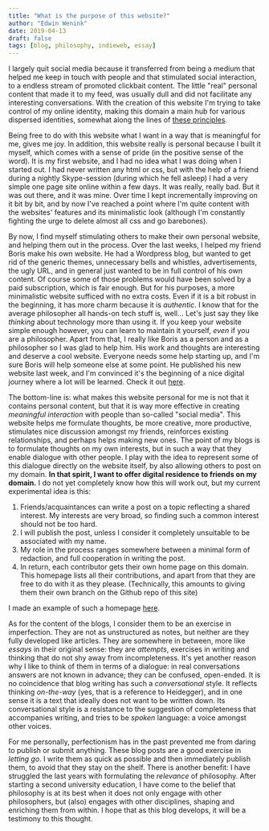 ```yaml
---
title: "What is the purpose of this website?"
author: "Edwin Wenink"
date: 2019-04-13
draft: false
tags: [blog, philosophy, indieweb, essay]
---
```


I largely quit social media because it transferred from being a medium that helped me keep in touch with people and that stimulated social interaction, to a endless stream of promoted clickbait content. 
The little "real" personal content that made it to my feed, was usually dull and did not facilitate any interesting conversations.
With the creation of this website I'm trying to take control of my online identity, making this domain a main hub for various dispersed identities, somewhat along the lines of [these principles](https://indieweb.org/).

Being free to do with this website what I want in a way that is meaningful for me, gives me joy.
In addition, this website really is personal because I built it myself, which comes with a sense of pride (in the positive sense of the word).
It is my first website, and I had no idea what I was doing when I started out.
I had never written any html or css, but with the help of a friend during a nightly Skype-session (during which he fell asleep) I had a very simple one page site online within a few days.
It was really, really bad. 
But it was out there, and it was mine. 
Over time I kept incrementally improving on it bit by bit, and by now I've reached a point where I'm quite content with the websites' features and its minimalistic look (although I'm constantly fighting the urge to delete almost all css and go barebones). 

By now, I find myself stimulating others to make their own personal website, and helping them out in the process.
Over the last weeks, I helped my friend Boris make his own website. 
He had a Wordpress blog, but wanted to get rid of the generic themes, unnecessary bells and whistles, advertisements, the ugly URL, and in general just wanted to be in full control of his own content. 
Of course some of those problems would have been solved by a paid subscription, which is fair enough.
But for his purposes, a more minimalistic website sufficed with no extra costs. 
Even if it is a bit robust in the beginning, it has more charm because it is *authentic*.
I know that for the average philosopher all hands-on tech stuff is, well... 
Let's just say they like *thinking* about technology more than using it.
If you keep your website simple enough however, you can learn to maintain it yourself, *even* if you are a philosopher. 
Apart from that, I really like Boris as a person and as a philosopher so I was glad to help him.
His work and thoughts are interesting and deserve a cool website.
Everyone needs some help starting up, and I'm sure Boris will help someone else at some point.
He published his new website last week, and I'm convinced it's the beginning of a nice digital journey where a lot will be learned.
Check it out [here](http://de-klos.net/).

The bottom-line is: what makes this website personal for me is not that it contains personal content, but that it is way more effective in creating *meaningful interaction* with people than so-called "social media".
This website helps me formulate thoughts, be more creative, more productive, stimulates nice discussion amongst my friends, reinforces existing relationships, and perhaps helps making new ones.
The point of my blogs is to formulate thoughts on my own interests, but in such a way that they enable dialogue with other people.
I play with the idea to represent some of this dialogue directly on the website itself, by also allowing others to post on my domain.
**In that spirit, I want to offer digital residence to friends on my domain.**
I do not yet completely know how this will work out, but my current experimental idea is this:

1. Friends/acquaintances can write a post on a topic reflecting a shared interest. My interests are very broad, so finding such a common interest should not be too hard.
2. I will publish the post, unless I consider it completely unsuitable to be associated with my name.
3. My role in the process ranges somewhere between a minimal form of redaction, and full cooperation in writing the post.
4. In return, each contributor gets their own home page on this domain. This homepage lists all their contributions, and apart from that they are free to do with it as they please. (Technically, this amounts to giving them their own branch on the Github repo of this site)

I made an example of such a homepage [here](https://www.edwinwenink.xyz/~guest/).

As for the content of the blogs, I consider them to be an exercise in imperfection.
They are not as unstructured as notes, but neither are they fully developed like articles. 
They are somewhere in between, more like *essays* in their original sense: they are *attempts*, exercises in writing and thinking that do not shy away from incompleteness.
It's yet another reason why I like to think of them in terms of a dialogue: in real conversations answers are not known in advance; they can be confused, open-ended.
It is no coincidence that blog writing has such a *conversational* style.
It reflects thinking *on-the-way* (yes, that is a reference to Heidegger), and in one sense it is a text that ideally does not want to be written down. 
Its conversational style is a resistance to the suggestion of completeness that accompanies writing, and tries to be *spoken* language: a voice amongst other voices.

For me personally, perfectionism has in the past prevented me from daring to publish or submit anything. 
These blog posts are a good exercise in *letting go*.
I write them as quick as possible and then immediately publish them, to avoid that they stay on the shelf. 
There is another benefit: I have struggled the last years with formulating the *relevance* of philosophy. 
After starting a second university education, I have come to the belief that philosophy is at its best when it does not only engage with other philosophers, but (also) engages with other disciplines, shaping and enriching them from within. 
I hope that as this blog develops, it will be a testimony to this thought.
